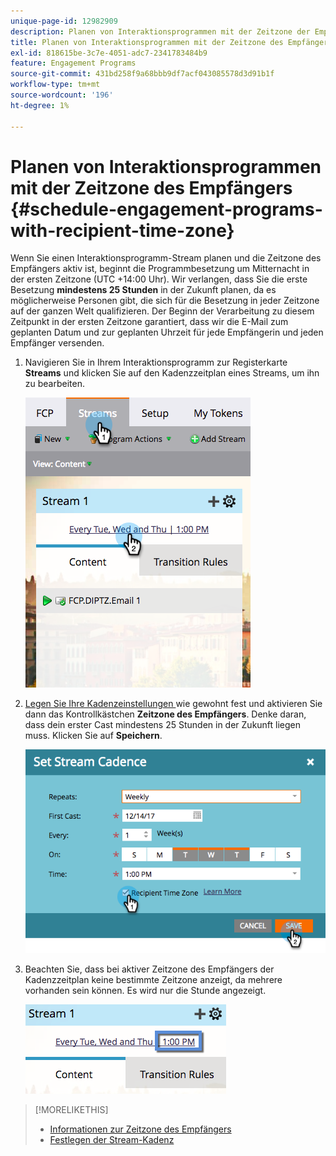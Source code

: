 ```yaml
---
unique-page-id: 12982909
description: Planen von Interaktionsprogrammen mit der Zeitzone der Empfängerinnen und Empfänger - Marketo-Dokumente - Produktdokumentation
title: Planen von Interaktionsprogrammen mit der Zeitzone des Empfängers
exl-id: 818615be-3c7e-4051-adc7-2341783484b9
feature: Engagement Programs
source-git-commit: 431bd258f9a68bbb9df7acf043085578d3d91b1f
workflow-type: tm+mt
source-wordcount: '196'
ht-degree: 1%

---
```


# Planen von Interaktionsprogrammen mit der Zeitzone des Empfängers {#schedule-engagement-programs-with-recipient-time-zone}

Wenn Sie einen Interaktionsprogramm-Stream planen und die Zeitzone des Empfängers aktiv ist, beginnt die Programmbesetzung um Mitternacht in der ersten Zeitzone (UTC +14:00 Uhr). Wir verlangen, dass Sie die erste Besetzung **mindestens 25 Stunden** in der Zukunft planen, da es möglicherweise Personen gibt, die sich für die Besetzung in jeder Zeitzone auf der ganzen Welt qualifizieren. Der Beginn der Verarbeitung zu diesem Zeitpunkt in der ersten Zeitzone garantiert, dass wir die E-Mail zum geplanten Datum und zur geplanten Uhrzeit für jede Empfängerin und jeden Empfänger versenden.

1. Navigieren Sie in Ihrem Interaktionsprogramm zur Registerkarte **Streams** und klicken Sie auf den Kadenzzeitplan eines Streams, um ihn zu bearbeiten.

   ![](assets/image2017-12-5-13-3a36-3a21.png)

1. [Legen Sie Ihre Kadenzeinstellungen ](/help/marketo/product-docs/email-marketing/drip-nurturing/engagement-program-streams/set-stream-cadence.md) wie gewohnt fest und aktivieren Sie dann das Kontrollkästchen **Zeitzone des Empfängers**. Denke daran, dass dein erster Cast mindestens 25 Stunden in der Zukunft liegen muss. Klicken Sie auf **Speichern**.

   ![](assets/image2017-12-5-13-3a50-3a32.png)

1. Beachten Sie, dass bei aktiver Zeitzone des Empfängers der Kadenzzeitplan keine bestimmte Zeitzone anzeigt, da mehrere vorhanden sein können. Es wird nur die Stunde angezeigt.

   ![](assets/image2017-12-5-13-3a56-3a21.png)

>[!MORELIKETHIS]
>
>* [Informationen zur Zeitzone des Empfängers](/help/marketo/product-docs/email-marketing/email-programs/email-program-actions/scheduling-with-recipient-time-zone/understanding-recipient-time-zone.md)
>* [Festlegen der Stream-Kadenz](/help/marketo/product-docs/email-marketing/drip-nurturing/engagement-program-streams/set-stream-cadence.md)
